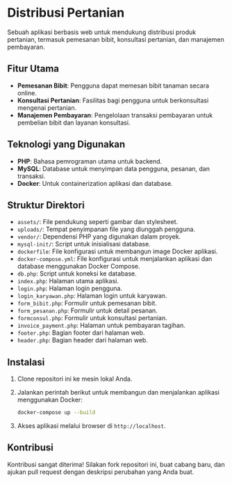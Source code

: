 # Distribusi Pertanian

Sebuah aplikasi berbasis web untuk mendukung distribusi produk pertanian, termasuk pemesanan bibit, konsultasi pertanian, dan manajemen pembayaran.

## Fitur Utama

* **Pemesanan Bibit**: Pengguna dapat memesan bibit tanaman secara online.
* **Konsultasi Pertanian**: Fasilitas bagi pengguna untuk berkonsultasi mengenai pertanian.
* **Manajemen Pembayaran**: Pengelolaan transaksi pembayaran untuk pembelian bibit dan layanan konsultasi.

## Teknologi yang Digunakan

* **PHP**: Bahasa pemrograman utama untuk backend.
* **MySQL**: Database untuk menyimpan data pengguna, pesanan, dan transaksi.
* **Docker**: Untuk containerization aplikasi dan database.

## Struktur Direktori

* `assets/`: File pendukung seperti gambar dan stylesheet.
* `uploads/`: Tempat penyimpanan file yang diunggah pengguna.
* `vendor/`: Dependensi PHP yang digunakan dalam proyek.
* `mysql-init/`: Script untuk inisialisasi database.
* `dockerfile`: File konfigurasi untuk membangun image Docker aplikasi.
* `docker-compose.yml`: File konfigurasi untuk menjalankan aplikasi dan database menggunakan Docker Compose.
* `db.php`: Script untuk koneksi ke database.
* `index.php`: Halaman utama aplikasi.
* `login.php`: Halaman login pengguna.
* `login_karyawan.php`: Halaman login untuk karyawan.
* `form_bibit.php`: Formulir untuk pemesanan bibit.
* `form_pesanan.php`: Formulir untuk detail pesanan.
* `formconsul.php`: Formulir untuk konsultasi pertanian.
* `invoice_payment.php`: Halaman untuk pembayaran tagihan.
* `footer.php`: Bagian footer dari halaman web.
* `header.php`: Bagian header dari halaman web.

## Instalasi

1. Clone repositori ini ke mesin lokal Anda.
2. Jalankan perintah berikut untuk membangun dan menjalankan aplikasi menggunakan Docker:

   ```bash
   docker-compose up --build
   ```
3. Akses aplikasi melalui browser di `http://localhost`.

## Kontribusi

Kontribusi sangat diterima! Silakan fork repositori ini, buat cabang baru, dan ajukan pull request dengan deskripsi perubahan yang Anda buat.
